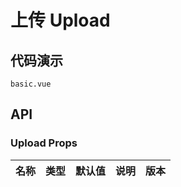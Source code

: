 # 上传 Upload


## 代码演示
```demo
basic.vue
```
## API

### Upload Props
| 名称 | 类型 | 默认值 | 说明 | 版本 |
| --- | --- | --- | --- | --- |
